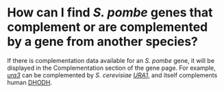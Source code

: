 # How can I find *S. pombe* genes that complement or are complemented by a gene from another species?
<!-- pombase_categories: Finding data,Using ontologies -->

If there is complementation data available for an *S. pombe* gene, it
will be displayed in the Complementation section of the gene page. For
example, [*ura3*](/spombe/result/SPAC57A10.12c) can be complemented by
*S. cerevisiae*
[*URA1*](http://www.yeastgenome.org/locus/S000001699/overview), and
itself complements human
[DHODH](http://www.genenames.org/cgi-bin/gene_symbol_report?hgnc_id=HGNC:2867).

<!-- To search for complementation annotations, use one of the "PBO"
filters in the [advanced search](/query) (see the
[documentation](/documentation/advanced-search) for help with
searching). The complementation descriptions are stored as entries in
the PBO internal ontology, so a search for PBO term names that match
"complements" or "complemented by" will retrieve genes with
complementation data curated. The most general term, "complementation"
(PBO:2000000) retrieves all genes that have any complementation
annotation.

Example queries:

-   [Genes with any complementation annotation     (PBO:2000000)](/spombe/query/builder?filter=37&value=%5B%7B%22param%22:%7B%22filter_1%22:%7B%22filter%22:%2223%22,%22query%22:%22PBO:2000000%22%7D%7D,%22filter_count%22:%221%22%7D%5D) 
-   [functionally complements S. cerevisiae URA1     (PBO:0011087)](/spombe/query/builder?filter=37&value=%5B%7B%22param%22:%7B%22filter_1%22:%7B%22filter%22:%2223%22,%22query%22:%22PBO:0011087%22%7D%7D,%22filter_count%22:%221%22%7D%5D) 
-->
